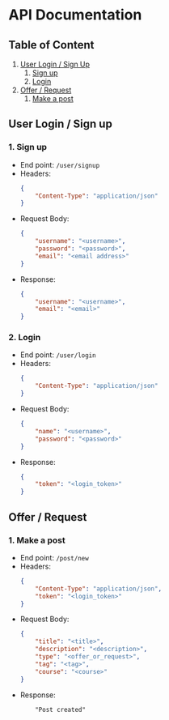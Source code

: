 # API Documentation
## Table of Content
1. [User Login / Sign Up](#login)
   1. [Sign up](#sign-up)
   2. [Login](#log-in)
2. [Offer / Request](#offreq)
   1. [Make a post](#make-a-post)

## User Login / Sign up <a name="login"></a>
### 1. Sign up <a name="sign-up"></a>
- End point: ``/user/signup``
- Headers:
    ```json
    {
        "Content-Type": "application/json"
    }
    ```
- Request Body:
    ```json
    {
        "username": "<username>",
        "password": "<password>",
        "email": "<email address>"
    }
    ```
- Response:
    ```json
    {
        "username": "<username>",
        "email": "<email>"
    }
    ```
### 2. Login <a name="log-in"></a>
- End point: ``/user/login``
- Headers:
    ```json
    {
        "Content-Type": "application/json"
    }
    ```
- Request Body:
    ```json
    {
        "name": "<username>",
        "password": "<password>"
    }
    ```
- Response:
    ```json
    {
        "token": "<login_token>"
    }
    ```

## Offer / Request <a name="offreq"></a>
### 1. Make a post <a name="make-a-post"></a>
- End point: ``/post/new``
- Headers:
    ```json
    {
        "Content-Type": "application/json",
        "token": "<login_token>"
    }
    ```
- Request Body:
    ```json
    {
        "title": "<title>",
        "description": "<description>",
        "type": "<offer_or_request>",
        "tag": "<tag>",
        "course": "<course>"
    }
    ```
- Response:
    ```
        "Post created"
    ```
